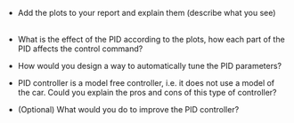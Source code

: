 * Add the plots to your report and explain them (describe what you see)  
[](./screenshots/Figure_1.png)  
[](./screenshots/Figure_2.png)  
* What is the effect of the PID according to the plots, how each part of the PID affects the control command?  

* How would you design a way to automatically tune the PID parameters?  

* PID controller is a model free controller, i.e. it does not use a model of the car. Could you explain the pros and cons of this type of controller?  

* (Optional) What would you do to improve the PID controller?  